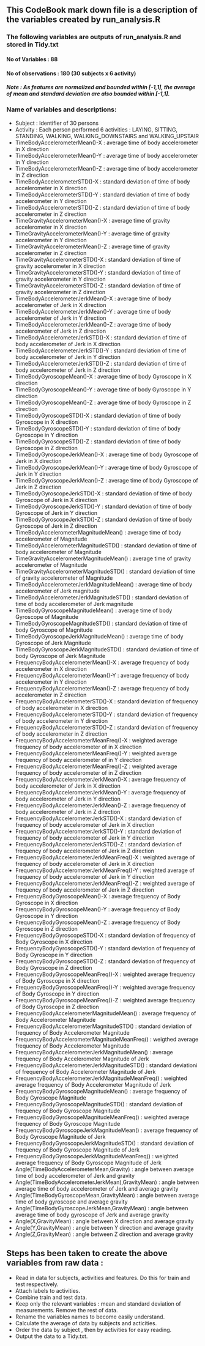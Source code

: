 ## This CodeBook mark down file is a description of the variables created by run_analysis.R

### The following variables are outputs of run_analysis.R and stored in Tidy.txt
#### No of Variables : 88
#### No of observations : 180 (30 subjects x 6 activity)

##### Note : As features are normalized and bounded within [-1,1], the average of mean and standard deviation are also bounded within [-1,1]. 



### Name of variables and descriptions:
* Subject : Identifier of 30 persons
* Activity : Each person performed 6 activities : LAYING, SITTING, STANDING, WALKING, WALKING_DOWNSTAIRS and WALKING_UPSTAIR 
* TimeBodyAccelerometerMean()-X : average time of body accelerometer in X direction
* TimeBodyAccelerometerMean()-Y : average time of body accelerometer in Y direction
* TimeBodyAccelerometerMean()-Z : average time of body accelerometer in Z direction
* TimeBodyAccelerometerSTD()-X : standard deviation of time of body accelerometer in X direction
* TimeBodyAccelerometerSTD()-Y : standard deviation of time of body accelerometer in Y direction                      
* TimeBodyAccelerometerSTD()-Z : standard deviation of time of body accelerometer in Z direction                      
* TimeGravityAccelerometerMean()-X : average time of gravity accelerometer in X direction               
* TimeGravityAccelerometerMean()-Y : average time of gravity accelerometer in Y direction
* TimeGravityAccelerometerMean()-Z : average time of gravity accelerometer in Z direction                 
* TimeGravityAccelerometerSTD()-X : standard deviation of time of gravity accelerometer in X direction                  
* TimeGravityAccelerometerSTD()-Y : standard deviation of time of gravity accelerometer in Y direction                  
* TimeGravityAccelerometerSTD()-Z : standard deviation of time of gravity accelerometer in Z direction                  
* TimeBodyAccelerometerJerkMean()-X : average time of body accelerometer of Jerk in X direction                 
* TimeBodyAccelerometerJerkMean()-Y : average time of body accelerometer of Jerk in Y direction                
* TimeBodyAccelerometerJerkMean()-Z : average time of body accelerometer of Jerk in Z direction                
* TimeBodyAccelerometerJerkSTD()-X : standard deviation of time of body accelerometer of Jerk in X direction                 
* TimeBodyAccelerometerJerkSTD()-Y : standard deviation of time of body accelerometer of Jerk in Y direction                 
* TimeBodyAccelerometerJerkSTD()-Z : standard deviation of time of body accelerometer of Jerk in Z direction                 
* TimeBodyGyroscopeMean()-X : average time of body Gyroscope in X direction                        
* TimeBodyGyroscopeMean()-Y : average time of body Gyroscope in Y direction                        
* TimeBodyGyroscopeMean()-Z : average time of body Gyroscope in Z direction                        
* TimeBodyGyroscopeSTD()-X : standard deviation of time of body Gyroscope in X direction                         
* TimeBodyGyroscopeSTD()-Y : standard deviation of time of body Gyroscope in Y direction                         
* TimeBodyGyroscopeSTD()-Z : standard deviation of time of body Gyroscope in Z direction                         
* TimeBodyGyroscopeJerkMean()-X : average time of body Gyroscope of Jerk in X direction                    
* TimeBodyGyroscopeJerkMean()-Y : average time of body Gyroscope of Jerk in Y direction                    
* TimeBodyGyroscopeJerkMean()-Z : average time of body Gyroscope of Jerk in Z direction                    
* TimeBodyGyroscopeJerkSTD()-X : standard deviation of time of body Gyroscope of Jerk in X direction                     
* TimeBodyGyroscopeJerkSTD()-Y : standard deviation of time of body Gyroscope of Jerk in Y direction                     
* TimeBodyGyroscopeJerkSTD()-Z : standard deviation of time of body Gyroscope of Jerk in Z direction                     
* TimeBodyAccelerometerMagnitudeMean() : average time of body accelerometer of Magnitude             
* TimeBodyAccelerometerMagnitudeSTD() : standard deviation of time of body accelerometer of Magnitude              
* TimeGravityAccelerometerMagnitudeMean() : average time of gravity accelerometer of Magnitude          
* TimeGravityAccelerometerMagnitudeSTD() : standard deviation of time of gravity accelerometer of Magnitude           
* TimeBodyAccelerometerJerkMagnitudeMean() : average time of body accelerometer of Jerk magnitude        
* TimeBodyAccelerometerJerkMagnitudeSTD() : standard deviation of time of body accelerometer of Jerk magnitude          
* TimeBodyGyroscopeMagnitudeMean() : average time of body Gyroscope of Magnitude                 
* TimeBodyGyroscopeMagnitudeSTD() : standard deviation of time of body Gyroscope of Magnitude                   
* TimeBodyGyroscopeJerkMagnitudeMean() : average time of body Gyroscope of Jerk Magnitude               
* TimeBodyGyroscopeJerkMagnitudeSTD() : standard deviation of time of body Gyroscope of Jerk Magnitude              
* FrequencyBodyAccelerometerMean()-X : average frequency of body accelerometer in X direction               
* FrequencyBodyAccelerometerMean()-Y : average frequency of body accelerometer in Y direction               
* FrequencyBodyAccelerometerMean()-Z : average frequency of body accelerometer in Z direction               
* FrequencyBodyAccelerometerSTD()-X : standard deviation of frequency of body accelerometer in X direction                
* FrequencyBodyAccelerometerSTD()-Y : standard deviation of frequency of body accelerometer in Y direction                
* FrequencyBodyAccelerometerSTD()-Z : standard deviation of frequency of body accelerometer in Z direction
* FrequencyBodyAccelerometerMeanFreq()-X : weighted average frequency of body accelerometer of in X direction 
* FrequencyBodyAccelerometerMeanFreq()-Y : weighted average frequency of body accelerometer of in Y direction 
* FrequencyBodyAccelerometerMeanFreq()-Z : weighted average frequency of body accelerometer of in Z direction 
* FrequencyBodyAccelerometerJerkMean()-X : average frequency of body accelerometer of Jerk in X direction
* FrequencyBodyAccelerometerJerkMean()-Y : average frequency of body accelerometer of Jerk in Y direction
* FrequencyBodyAccelerometerJerkMean()-Z : average frequency of body accelerometer of Jerk in Z direction
* FrequencyBodyAccelerometerJerkSTD()-X : standard deviation of frequency of body accelerometer of Jerk in X direction
* FrequencyBodyAccelerometerJerkSTD()-Y : standard deviation of frequency of body accelerometer of Jerk in Y direction
* FrequencyBodyAccelerometerJerkSTD()-Z : standard deviation of frequency of body accelerometer of Jerk in Z direction
* FrequencyBodyAccelerometerJerkMeanFreq()-X : weighted average of frequency of body accelerometer of Jerk in X direction
* FrequencyBodyAccelerometerJerkMeanFreq()-Y : weighted average of frequency of body accelerometer of Jerk in Y direction
* FrequencyBodyAccelerometerJerkMeanFreq()-Z : weighted average of frequency of body accelerometer of Jerk in Z direction
* FrequencyBodyGyroscopeMean()-X : average frequency of Body Gyroscope in X direction 
* FrequencyBodyGyroscopeMean()-Y : average frequency of Body Gyroscope in Y direction
* FrequencyBodyGyroscopeMean()-Z : average frequency of Body Gyroscope in Z direction
* FrequencyBodyGyroscopeSTD()-X : standard deviation of frequency of Body Gyroscope in X direction
* FrequencyBodyGyroscopeSTD()-Y : standard deviation of frequency of Body Gyroscope in Y direction
* FrequencyBodyGyroscopeSTD()-Z : standard deviation of frequency of Body Gyroscope in Z direction
* FrequencyBodyGyroscopeMeanFreq()-X : weighted average frequency of Body Gyroscope in X direction
* FrequencyBodyGyroscopeMeanFreq()-Y : weighted average frequency of Body Gyroscope in Y direction
* FrequencyBodyGyroscopeMeanFreq()-Z : weighted average frequency of Body Gyroscope in Z direction
* FrequencyBodyAccelerometerMagnitudeMean() : average frequency of Body Accelerometer Magnitude 
* FrequencyBodyAccelerometerMagnitudeSTD() : standard deviation of frequency of Body Accelerometer Magnitude 
* FrequencyBodyAccelerometerMagnitudeMeanFreq() : weigthed average frequency of Body Accelerometer Magnitude 
* FrequencyBodyAccelerometerJerkMagnitudeMean() : average frequency of Body Accelerometer Magnitude of Jerk
* FrequencyBodyAccelerometerJerkMagnitudeSTD() : standard deviationi of frequency of Body Accelerometer Magnitude of Jerk
* FrequencyBodyAccelerometerJerkMagnitudeMeanFreq() : weighted average frequency of Body Accelerometer Magnitude of Jerk
* FrequencyBodyGyroscopeMagnitudeMean() : average frequency of Body Gyroscope Magnitude 
* FrequencyBodyGyroscopeMagnitudeSTD() : standard deviation of frequency of Body Gyroscope Magnitude 
* FrequencyBodyGyroscopeMagnitudeMeanFreq() : weighted average frequency of Body Gyroscope Magnitude 
* FrequencyBodyGyroscopeJerkMagnitudeMean() : average frequency of Body Gyroscope Magnitude of Jerk
* FrequencyBodyGyroscopeJerkMagnitudeSTD() : standard deviation of frequency of Body Gyroscope Magnitude of Jerk
* FrequencyBodyGyroscopeJerkMagnitudeMeanFreq() : weighted average frequency of Body Gyroscope Magnitude of Jerk
* Angle(TimeBodyAccelerometerMean,Gravity) : angle between average time of body accelerometer of Jerk and gravity
* Angle(TimeBodyAccelerometerJerkMean),GravityMean) : angle between average time of body accelerometer of Jerk and average gravity
* Angle(TimeBodyGyroscopeMean,GravityMean) : angle between average time of body gyroscope and average gravity
* Angle(TimeBodyGyroscopeJerkMean,GravityMean) : angle between average time of body gyroscope of Jerk and average gravity
* Angle(X,GravityMean) : angle between X direction and average gravity
* Angle(Y,GravityMean) : angle between Y direction and average gravity
* Angle(Z,GravityMean) : angle between Z direction and average gravity




## Steps has been taken to create the above variables from raw data :
* Read in data for subjects, activities and features. Do this for train and test respectively.
* Attach labels to activities. 
* Combine train and test data.
* Keep only the relevant variables : mean and standard deviation of measurements. Remove the rest of data.
* Rename the variables names to become easily understand.
* Calculate the average of data by subjects and acticities.
* Order the data by subject , then by activities for easy reading.
* Output the data to a Tidy.txt.


